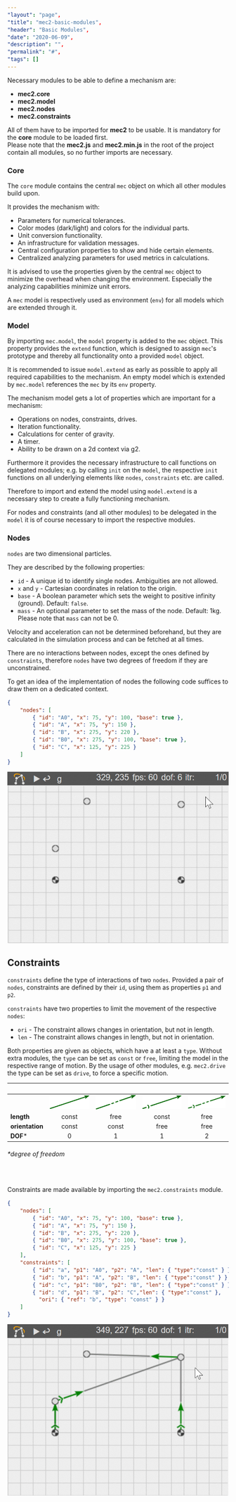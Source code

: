 ```yaml
---
"layout": "page",
"title": "mec2-basic-modules",
"header": "Basic Modules",
"date": "2020-06-09",
"description": "",
"permalink": "#",
"tags": []
---
```


Necessary modules to be able to define a mechanism are:
- **mec2.core**
- **mec2.model**
- **mec2.nodes**
- **mec2.constraints**

All of them have to be imported for **mec2** to be usable.
It is mandatory for the **core** module to be loaded first.  
Please note that the **mec2.js** and **mec2.min.js** in the root of the project contain all modules, so no further imports are necessary.

### Core

The `core` module contains the central `mec` object on which all other modules build upon.

It provides the mechanism with:
- Parameters for numerical tolerances.
- Color modes (dark/light) and colors for the individual parts.
- Unit conversion functionality.
- An infrastructure for validation messages.
- Central configuration properties to show and hide certain elements.
- Centralized analyzing parameters for used metrics in calculations.

It is advised to use the properties given by the central `mec` object to minimize the overhead when changing the environment. Especially the analyzing capabilities minimize unit errors.

A `mec` model is respectively used as environment (`env`) for all models which are extended through it.

### Model

By importing `mec.model`, the `model` property is added to the `mec` object.
This property provides the `extend` function, which is designed
to assign `mec`'s prototype and thereby all functionality onto a provided
`model` object.

It is recommended to issue `model.extend` as early as possible to apply all required capabilities to the mechanism.
An empty model which is extended by `mec.model` references the `mec`  by its `env` property.

The mechanism model gets a lot of properties which are important for a mechanism:

- Operations on nodes, constraints, drives.
- Iteration functionality.
- Calculations for center of gravity.
- A timer.
- Ability to be drawn on a 2d context via g2.

Furthermore it provides the necessary infrastructure to call functions on
delegated modules;
e.g. by calling `init` on the `model`, the respective `init` functions on all
underlying elements like `nodes`, `constraints` etc. are called.

Therefore to import and extend the model using `model.extend` is a necessary step to create a fully functioning mechanism.

For nodes and constraints (and all other modules) to be delegated in the `model` it is of course necessary to import the respective modules.

### Nodes

`nodes` are two dimensional particles.

<!-- TODO die gif is mist... -->


They are described by the following properties:
- `id` - A unique id to identify single nodes. Ambiguities are not allowed.
- `x` and `y` - Cartesian coordinates in relation to the origin.
- `base` - A boolean parameter which sets the weight to positive infinity (ground). Default: `false`.
- `mass` - An optional parameter to set the mass of the node. Default: 1kg. Please note that `mass` can not be 0.

Velocity and acceleration can not be determined beforehand, but they are calculated in the simulation process and can be fetched at all times.

There are no interactions between nodes, except the ones defined by `constraints`, therefore `nodes` have two degrees of freedom if they are unconstrained.

To get an idea of the implementation of nodes the following code suffices to draw them on a dedicated context.

```json
{   
	"nodes": [
        { "id": "A0", "x": 75, "y": 100, "base": true },
        { "id": "A", "x": 75, "y": 150 },
        { "id": "B", "x": 275, "y": 220 },
        { "id": "B0", "x": 275, "y": 100, "base": true },
        { "id": "C", "x": 125, "y": 225 }
    ]
}
```

<img src="img/nodes.gif" width=600 alt="first">

## Constraints

`constraints` define the type of interactions of two `nodes`.
Provided a pair of `nodes`, constraints are defined by their `id`, using them as properties `p1` and `p2`.

`constraints` have two properties to limit the movement of the respective `nodes`:

- `ori` - The constraint allows changes in orientation, but not in length.
- `len` - The constraint allows changes in length, but not in orientation.

Both properties are given as objects, which have a at least a `type`.
Without extra modules, the `type` can be set as `const` or `free`, limiting the model in the respective range of motion. By the usage of other modules, e.g. `mec2.drive` the type can be set as `drive`, to force a specific motion.

| &nbsp; | &nbsp; | &nbsp; | &nbsp; | &nbsp; |
|:------ |:------:|:------:|:------:|:------:|
| &nbsp; | ![fix](img/vec-fix.png) | ![trn](img/vec-trn.png) | ![fix](img/vec-rot.png) | ![fix](img/vec-free.png) |
| **length** &nbsp; &nbsp; | const | free | const | free |
| **orientation** | const | const | free | free |
| **DOF*** | 0 | 1 | 1 | 2 |
###### *degree of freedom
</br>

Constraints are made available by importing the `mec2.constraints` module.
```json
{
    "nodes": [
        { "id": "A0", "x": 75, "y": 100, "base": true },
        { "id": "A", "x": 75, "y": 150 },
        { "id": "B", "x": 275, "y": 220 },
        { "id": "B0", "x": 275, "y": 100, "base": true },
        { "id": "C", "x": 125, "y": 225 }
    ],
    "constraints": [
        { "id": "a", "p1": "A0", "p2": "A", "len": { "type":"const" } },
        { "id": "b", "p1": "A", "p2": "B", "len": { "type":"const" } },
        { "id": "c", "p1": "B0", "p2": "B", "len": { "type":"const" } },
        { "id": "d", "p1": "B", "p2": "C","len": { "type":"const" },
          "ori": { "ref": "b", "type": "const" } }
    ]
}
```
<img src="img/constraints.gif" width=600 alt="first">

